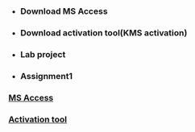 * ### Download MS Access
* ### Download activation tool(KMS  activation)
* ### Lab project
* ### Assignment1

### [MS Access](https://nic.seu.edu.cn/2015/0113/c23555a265056/page.htm)
### [Activation tool](https://nic.seu.edu.cn/2015/0113/c12333a115290/page.htm)
